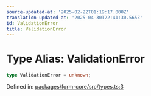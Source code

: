 ```yaml
---
source-updated-at: '2025-02-22T01:19:17.000Z'
translation-updated-at: '2025-04-30T22:41:30.565Z'
id: ValidationError
title: ValidationError
---
```


<!-- DO NOT EDIT: this page is autogenerated from the type comments -->

# Type Alias: ValidationError

```ts
type ValidationError = unknown;
```

Defined in: [packages/form-core/src/types.ts:3](https://github.com/TanStack/form/blob/main/packages/form-core/src/types.ts#L3)
